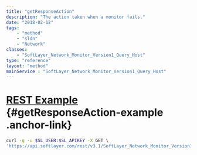 ```yaml
---
title: "getResponseAction"
description: "The action taken when a monitor fails."
date: "2018-02-12"
tags:
    - "method"
    - "sldn"
    - "Network"
classes:
    - "SoftLayer_Network_Monitor_Version1_Query_Host"
type: "reference"
layout: "method"
mainService : "SoftLayer_Network_Monitor_Version1_Query_Host"
---
```


# [REST Example](#getResponseAction-example) <a href="/article/rest/"><i class="fas fa-question"></i></a> {#getResponseAction-example .anchor-link} 
```bash
curl -g -u $SL_USER:$SL_APIKEY -X GET \
'https://api.softlayer.com/rest/v3.1/SoftLayer_Network_Monitor_Version1_Query_Host/{SoftLayer_Network_Monitor_Version1_Query_HostID}/getResponseAction'
```
